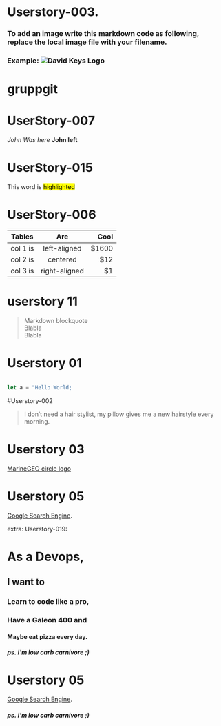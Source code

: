 


# Userstory-003.
### To add an image write this markdown code as following, replace the local image file with your filename.
### Example: ![David Keys Logo](DavidKeysLarge.jpg)
###



# gruppgit


# UserStory-007

*John Was here*
**John left**

# UserStory-015

<div>This word is <mark style="background-color: #FFFF00">highlighted</mark></div>



# UserStory-006


| Tables   |      Are      |  Cool |
|----------|:-------------:|------:|
| col 1 is |  left-aligned | $1600 |
| col 2 is |    centered   |   $12 |
| col 3 is | right-aligned |    $1 |


# userstory 11
   > Markdown blockquote  
   > Blabla  
   > Blabla  


# Userstory 01

```js

let a = "Hello World;

```

#Userstory-002

>I don’t need a hair stylist, my pillow gives me a new hairstyle every morning.

# Userstory 03

[MarineGEO circle logo](/assets/img/MarineGEO_logo.png "MarineGEO logo") 

# Userstory 05

[Google Search Engine](https://www.google.se/).




extra: 
Userstory-019:
# As a Devops,
## I want to
### Learn to code like a pro,
### Have a Galeon 400 and
#### Maybe eat pizza every day.
##### ps. I'm low carb carnivore ;) 


# Userstory 05

[Google Search Engine](https://www.google.se/).


##### ps. I'm low carb carnivore ;)

